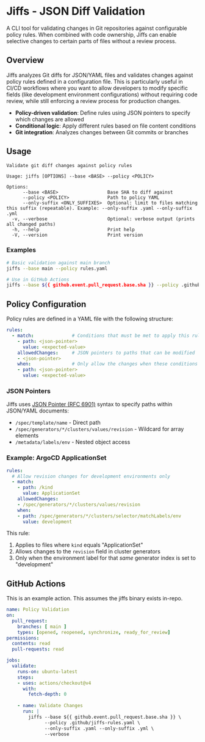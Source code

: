 # Jiffs - JSON Diff Validation

A CLI tool for validating changes in Git repositories against configurable policy rules. When combined with code ownership, Jiffs can enable selective changes to certain parts of files without a review process.

## Overview

Jiffs analyzes Git diffs for JSON/YAML files and validates changes against policy rules defined in a configuration file. This is particularly useful in CI/CD workflows where you want to allow developers to modify specific fields (like development environment configurations) without requiring code review, while still enforcing a review process for production changes.

- **Policy-driven validation**: Define rules using JSON pointers to specify which changes are allowed
- **Conditional logic**: Apply different rules based on file content conditions
- **Git integration**: Analyzes changes between Git commits or branches

## Usage

```
Validate git diff changes against policy rules

Usage: jiffs [OPTIONS] --base <BASE> --policy <POLICY>

Options:
      --base <BASE>                  Base SHA to diff against
      --policy <POLICY>              Path to policy YAML
      --only-suffix <ONLY_SUFFIXES>  Optional: limit to files matching this suffix (repeatable). Example: --only-suffix .yaml --only-suffix .yml
  -v, --verbose                      Optional: verbose output (prints all changed paths)
  -h, --help                         Print help
  -V, --version                      Print version
```

### Examples

```bash
# Basic validation against main branch
jiffs --base main --policy rules.yaml

# Use in GitHub Actions
jiffs --base ${{ github.event.pull_request.base.sha }} --policy .github/policy-rules.yaml
```

## Policy Configuration

Policy rules are defined in a YAML file with the following structure:

```yaml
rules:
  - match:              # Conditions that must be met to apply this rule
    - path: <json-pointer>
      value: <expected-value>
    allowedChanges:     # JSON pointers to paths that can be modified
    - <json-pointer>
    when:               # Only allow the changes when these conditions match
    - path: <json-pointer>
      value: <expected-value>
```

### JSON Pointers

Jiffs uses [JSON Pointer (RFC 6901)](https://tools.ietf.org/html/rfc6901) syntax to specify paths within JSON/YAML documents:

- `/spec/template/name` - Direct path
- `/spec/generators/*/clusters/values/revision` - Wildcard for array elements
- `/metadata/labels/env` - Nested object access

### Example: ArgoCD ApplicationSet

```yaml
rules:
  # Allow revision changes for development environments only
  - match:
    - path: /kind
      value: ApplicationSet
    allowedChanges:
    - /spec/generators/*/clusters/values/revision
    when:
    - path: /spec/generators/*/clusters/selector/matchLabels/env
      value: development
```

This rule:
1. Applies to files where `kind` equals "ApplicationSet"
2. Allows changes to the `revision` field in cluster generators
3. Only when the environment label for that _same_ generator index is set to "development"

## GitHub Actions

This is an example action. This assumes the jiffs binary exists in-repo.

```yaml
name: Policy Validation
on:
  pull_request:
    branches: [ main ]
    types: [opened, reopened, synchronize, ready_for_review]
permissions:
  contents: read
  pull-requests: read

jobs:
  validate:
    runs-on: ubuntu-latest
    steps:
    - uses: actions/checkout@v4
      with:
        fetch-depth: 0
    
    - name: Validate Changes
      run: |
        jiffs --base ${{ github.event.pull_request.base.sha }} \
              --policy .github/jiffs-rules.yaml \
              --only-suffix .yaml --only-suffix .yml \
              --verbose
```
